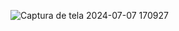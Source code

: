 ![Captura de tela 2024-07-07 170927](https://github.com/Weslley03/upload-img/assets/83655316/a5f18de9-b3ee-42c0-b127-4d3353c7f822)
